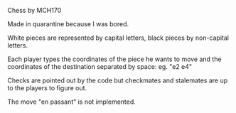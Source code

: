 Chess by MCH170

Made in quarantine because I was bored.


White pieces are represented by capital letters, black pieces by non-capital letters.

Each player types the coordinates of the piece he wants to move and the coordinates of the destination separated by space: eg. "e2 e4"

Checks are pointed out by the code but checkmates and stalemates are up to the players to figure out.

The move "en passant" is not implemented.
